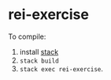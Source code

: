 # rei-exercise

To compile:

1. install [stack](https://docs.haskellstack.org/en/stable/README/)
2. `stack build`
3. `stack exec rei-exercise`.


